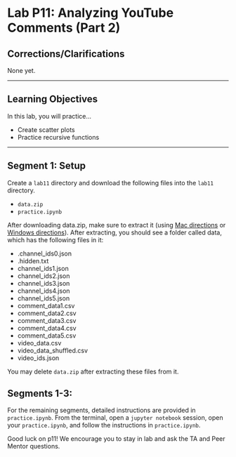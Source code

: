 # Lab P11: Analyzing YouTube Comments (Part 2)

<h2> Corrections/Clarifications </h2>

None yet.

------------------------------
## Learning Objectives

In this lab, you will practice...
* Create scatter plots
* Practice recursive functions

------------------------------
## Segment 1: Setup

Create a `lab11` directory and download the following files into the `lab11` directory.

* `data.zip`
* `practice.ipynb`

After downloading data.zip, make sure to extract it (using [Mac directions](http://osxdaily.com/2017/11/05/how-open-zip-file-mac/) or [Windows directions](https://support.microsoft.com/en-us/help/4028088/windows-zip-and-unzip-files)). After extracting, you should see a folder called data, which has the following files in it:

* .channel_ids0.json
* .hidden.txt
* channel_ids1.json
* channel_ids2.json
* channel_ids3.json
* channel_ids4.json
* channel_ids5.json
* comment_data1.csv
* comment_data2.csv
* comment_data3.csv
* comment_data4.csv
* comment_data5.csv
* video_data.csv
* video_data_shuffled.csv
* video_ids.json

You may delete `data.zip` after extracting these files from it.

## Segments 1-3: 
For the remaining segments, detailed instructions are provided in `practice.ipynb`. From the terminal, open a `jupyter notebook` session, open your `practice.ipynb`, and follow the instructions in `practice.ipynb`.

Good luck on p11! We encourage you to stay in lab and ask the TA and Peer Mentor questions.
